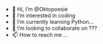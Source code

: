 - 👋 Hi, I’m @Oktopoesie
- 👀 I’m interested in coding
- 🌱 I’m currently learning Python...
- 💞️ I’m looking to collaborate on ???
- 📫 How to reach me ...

<!---
Oktopoesie/Oktopoesie is a ✨ special ✨ repository because its `README.md` (this file) appears on your GitHub profile.
You can click the Preview link to take a look at your changes.
--->
